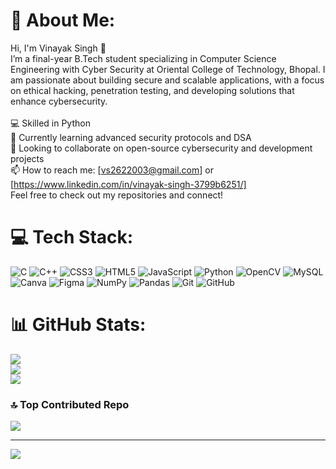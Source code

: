 # 💫 About Me:
Hi, I'm Vinayak Singh 👋<br>I’m a final-year B.Tech student specializing in Computer Science Engineering with Cyber Security at Oriental College of Technology, Bhopal. I am passionate about building secure and scalable applications, with a focus on ethical hacking, penetration testing, and developing solutions that enhance cybersecurity.<br><br>💻 Skilled in Python<br>🌱 Currently learning advanced security protocols and DSA<br>👯 Looking to collaborate on open-source cybersecurity and development projects<br>📫 How to reach me: [vs2622003@gmail.com] or [https://www.linkedin.com/in/vinayak-singh-3799b6251/]<br>Feel free to check out my repositories and connect!


# 💻 Tech Stack:
![C](https://img.shields.io/badge/c-%2300599C.svg?style=plastic&logo=c&logoColor=white) ![C++](https://img.shields.io/badge/c++-%2300599C.svg?style=plastic&logo=c%2B%2B&logoColor=white) ![CSS3](https://img.shields.io/badge/css3-%231572B6.svg?style=plastic&logo=css3&logoColor=white) ![HTML5](https://img.shields.io/badge/html5-%23E34F26.svg?style=plastic&logo=html5&logoColor=white) ![JavaScript](https://img.shields.io/badge/javascript-%23323330.svg?style=plastic&logo=javascript&logoColor=%23F7DF1E) ![Python](https://img.shields.io/badge/python-3670A0?style=plastic&logo=python&logoColor=ffdd54) ![OpenCV](https://img.shields.io/badge/opencv-%23white.svg?style=plastic&logo=opencv&logoColor=white) ![MySQL](https://img.shields.io/badge/mysql-4479A1.svg?style=plastic&logo=mysql&logoColor=white) ![Canva](https://img.shields.io/badge/Canva-%2300C4CC.svg?style=plastic&logo=Canva&logoColor=white) ![Figma](https://img.shields.io/badge/figma-%23F24E1E.svg?style=plastic&logo=figma&logoColor=white) ![NumPy](https://img.shields.io/badge/numpy-%23013243.svg?style=plastic&logo=numpy&logoColor=white) ![Pandas](https://img.shields.io/badge/pandas-%23150458.svg?style=plastic&logo=pandas&logoColor=white) ![Git](https://img.shields.io/badge/git-%23F05033.svg?style=plastic&logo=git&logoColor=white) ![GitHub](https://img.shields.io/badge/github-%23121011.svg?style=plastic&logo=github&logoColor=white)
# 📊 GitHub Stats:
![](https://github-readme-stats.vercel.app/api?username=vinayaksingh262&theme=shadow_blue&hide_border=false&include_all_commits=false&count_private=false)<br/>
![](https://github-readme-streak-stats.herokuapp.com/?user=vinayaksingh262&theme=shadow_blue&hide_border=false)<br/>
![](https://github-readme-stats.vercel.app/api/top-langs/?username=vinayaksingh262&theme=shadow_blue&hide_border=false&include_all_commits=false&count_private=false&layout=compact)

### 🔝 Top Contributed Repo
![](https://github-contributor-stats.vercel.app/api?username=vinayaksingh262&limit=5&theme=transparent&combine_all_yearly_contributions=true)

---
[![](https://visitcount.itsvg.in/api?id=vinayaksingh262&icon=0&color=0)](https://visitcount.itsvg.in)

<!-- Proudly created with GPRM ( https://gprm.itsvg.in ) -->
